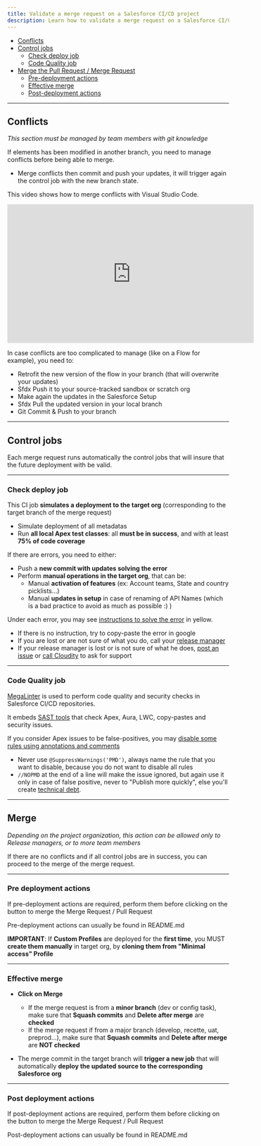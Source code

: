 ```yaml
---
title: Validate a merge request on a Salesforce CI/CD project
description: Learn how to validate a merge request on a Salesforce CI/CD project
---
```

<!-- markdownlint-disable MD013 -->

- [Conflicts](#conflicts)
- [Control jobs](#control-jobs)
  - [Check deploy job](#check-deploy-job)
  - [Code Quality job](#code-quality-job)
- [Merge the Pull Request / Merge Request](#merge)
  - [Pre-deployment actions](#pre-deployment-actions)
  - [Effective merge](#effective-merge)
  - [Post-deployment actions](#pre-deployment-actions)

___

## Conflicts

_This section must be managed by team members with git knowledge_

If elements has been modified in another branch, you need to manage conflicts before being able to merge.

- Merge conflicts then commit and push your updates, it will trigger again the control job with the new branch state.

This video shows how to merge conflicts with Visual Studio Code.

<div style="text-align:center"><iframe width="560" height="315" src="https://www.youtube.com/embed/lz5OuKzvadQ" title="YouTube video player" frameborder="0" allow="accelerometer; autoplay; clipboard-write; encrypted-media; gyroscope; picture-in-picture; web-share" allowfullscreen></iframe></div>

In case conflicts are too complicated to manage (like on a Flow for example), you need to:

- Retrofit the new version of the flow in your branch (that will overwrite your updates)
- Sfdx Push it to your source-tracked sandbox or scratch org
- Make again the updates in the Salesforce Setup
- Sfdx Pull the updated version in your local branch
- Git Commit & Push to your branch

___

## Control jobs

Each merge request runs automatically the control jobs that will insure that the future deployment with be valid.

___

### Check deploy job

This CI job **simulates a deployment to the target org** (corresponding to the target branch of the merge request)

- Simulate deployment of all metadatas
- Run **all local Apex test classes**: all **must be in success**, and with at least **75% of code coverage**

If there are errors, you need to either:

- Push a **new commit with updates solving the error**
- Perform **manual operations in the target org**, that can be:
  - Manual **activation of features** (ex: Account teams, State and country picklists...)
  - Manual **updates in setup** in case of renaming of API Names (which is a bad practice to avoid as much as possible :) )

Under each error, you may see [instructions to solve the error](https://sfdx-hardis.cloudity.com/deployTips/) in yellow.

- If there is no instruction, try to copy-paste the error in google
- If you are lost or are not sure of what you do, call your [release manager](salesforce-ci-cd-release-home.md)
- If your release manager is lost or is not sure of what he does, [post an issue](https://github.com/hardisgroupcom/sfdx-hardis/issues) or [call Cloudity](https://cloudity.com/) to ask for support

___

### Code Quality job

[MegaLinter](https://megalinter.io/latest/) is used to perform code quality and security checks in Salesforce CI/CD repositories.

It embeds [SAST tools](https://megalinter.io/latest/flavors/salesforce/) that check Apex, Aura, LWC, copy-pastes and security issues.

If you consider Apex issues to be false-positives, you may [disable some rules using annotations and comments](https://docs.pmd-code.org/latest/pmd_userdocs_suppressing_warnings.html)

- Never use `@SuppressWarnings('PMD')`, always name the rule that you want to disable, because you do not want to disable all rules
- `//NOPMD` at the end of a line will make the issue ignored, but again use it only in case of false positive, never to "Publish more quickly", else you'll create [technical debt](https://en.wikipedia.org/wiki/Technical_debt).

___

## Merge

_Depending on the project organization, this action can be allowed only to Release managers, or to more team members_

If there are no conflicts and if all control jobs are in success, you can proceed to the merge of the merge request.

___

### Pre deployment actions

If pre-deployment actions are required, perform them before clicking on the button to merge the Merge Request / Pull Request

Pre-deployment actions can usually be found in README.md

**IMPORTANT**: If **Custom Profiles** are deployed for the **first time**, you MUST **create them manually** in target org, by **cloning them from "Minimal access" Profile**

___

### Effective merge

- **Click on Merge**
  - If the merge request is from a **minor branch** (dev or config task), make sure that **Squash commits** and **Delete after merge** are **checked**
  - If the merge request if from a major branch (develop, recette, uat, preprod...), make sure that **Squash commits** and **Delete after merge** are **NOT checked**

- The merge commit in the target branch will **trigger a new job** that will automatically **deploy the updated source to the corresponding Salesforce org**

___

### Post deployment actions

If post-deployment actions are required, perform them before clicking on the button to merge the Merge Request / Pull Request

Post-deployment actions can usually be found in README.md